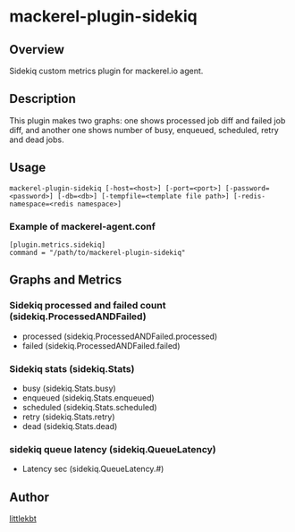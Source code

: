 mackerel-plugin-sidekiq
====

## Overview
Sidekiq custom metrics plugin for mackerel.io agent.

## Description

This plugin makes two graphs: one shows processed job diff and failed job diff, and another one shows number of busy, enqueued, scheduled, retry and dead jobs.

## Usage

```
mackerel-plugin-sidekiq [-host=<host>] [-port=<port>] [-password=<password>] [-db=<db>] [-tempfile=<template file path>] [-redis-namespace=<redis namespace>]
```

### Example of mackerel-agent.conf

```
[plugin.metrics.sidekiq]
command = "/path/to/mackerel-plugin-sidekiq"
```

## Graphs and Metrics

### Sidekiq processed and failed count (sidekiq.ProcessedANDFailed)

* processed (sidekiq.ProcessedANDFailed.processed)
* failed (sidekiq.ProcessedANDFailed.failed)

### Sidekiq stats (sidekiq.Stats)

* busy (sidekiq.Stats.busy)
* enqueued (sidekiq.Stats.enqueued)
* scheduled (sidekiq.Stats.scheduled)
* retry (sidekiq.Stats.retry)
* dead (sidekiq.Stats.dead)

### sidekiq queue latency (sidekiq.QueueLatency)

* Latency sec (sidekiq.QueueLatency.#)

## Author

[littlekbt](https://github.com/littlekbt)
